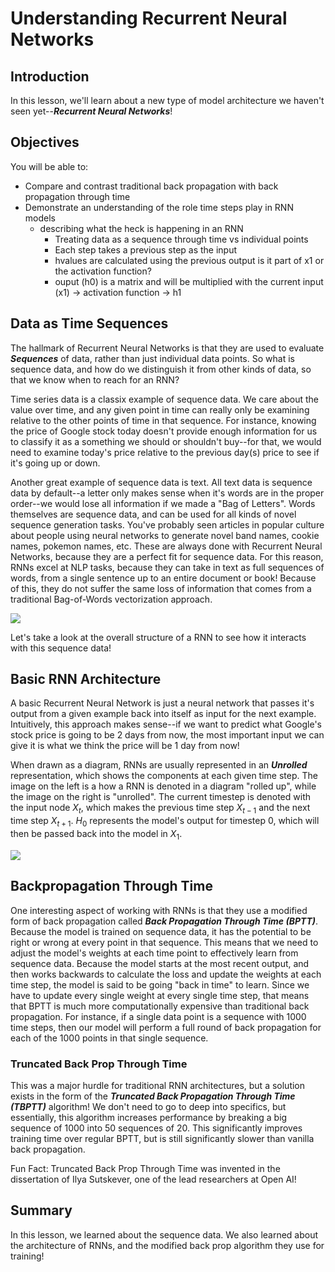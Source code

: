 
# Understanding Recurrent Neural Networks

## Introduction

In this lesson, we'll learn about a new type of model architecture we haven't seen yet--**_Recurrent Neural Networks_**!

## Objectives

You will be able to:

* Compare and contrast traditional back propagation with back propagation through time
* Demonstrate an understanding of the role time steps play in RNN models
    * describing what the heck is happening in an RNN
        * Treating data as a sequence through time vs individual points
        * Each step takes a previous step as the input
        * hvalues are calculated using the previous output is it part of x1 or the activation function?
        * ouput (h0) is a matrix and will be multiplied with the current input (x1) -> activation function -> h1

## Data as Time Sequences

The hallmark of Recurrent Neural Networks is that they are used to evaluate **_Sequences_** of data, rather than just individual data points. So what is sequence data, and how do we distinguish it from other kinds of data, so that we know when to reach for an RNN? 

Time series data is a classix example of sequence data. We care about the value over time, and any given point in time can really only be examining relative to the other points of time in  that sequence. For instance, knowing the price of Google stock today doesn't provide enough information for us to classify it as a something we should or shouldn't buy--for that, we would need to examine today's price relative to the previous day(s) price to see if it's going up or down. 

Another great example of sequence data is text. All text data is sequence data by default--a letter only makes sense when it's words are in the proper order--we would lose all information if we made a "Bag of Letters". Words themselves are sequence data, and can be used for all kinds of novel sequence generation tasks. You've probably seen articles in popular culture about people using neural networks to generate novel band names, cookie names, pokemon names, etc. These are always done with Recurrent Neural Networks, because they are a perfect fit for sequence data. For this reason, RNNs excel at NLP tasks, because they can take in text as full sequences of words, from a single sentence up to an entire document or book! Because of this, they do not suffer the same loss of information that comes from a traditional Bag-of-Words vectorization approach. 

<img src='unrolled.gif'>

Let's take a look at the overall structure of a RNN to see how it interacts with this sequence data!

## Basic RNN Architecture

A basic Recurrent Neural Network is just a neural network that passes it's output from a given example back into itself as input for the next example. Intuitively, this approach makes sense--if we want to predict what Google's stock price is going to be 2 days from now, the most important input we can give it is what we think the price will be 1 day from now!

When drawn as a diagram, RNNs are usually represented in an **_Unrolled_** representation, which shows the components at each given time step. The image on the left is a how a RNN is denoted in a diagram "rolled up", while the image on the right is "unrolled". The current timestep is denoted with the input node $X_t$, which makes the previous time step $X_{t-1}$ and the next time step $X_{t+1}$.  $H_0$ represents the model's output for timestep 0, which will then be passed back into the model in $X_1$. 

<img src='RNN-unrolled.png'>



## Backpropagation Through Time

One interesting aspect of working with RNNs is that they use a modified form of back propagation called **_Back Propagation Through Time (BPTT)_**. Because the model is trained on sequence data, it has the potential to be right or wrong at every point in that sequence. This means that we need to adjust the model's weights at each time point to effectively learn from sequence data. Because the model starts at the most recent output, and then works backwards to calculate the loss and update the weights at each time step, the model is said to be going "back in time" to learn.  Since we have to update every single weight at every single time step, that means that BPTT is much more computationally expensive than traditional back propagation. For instance, if a single data point is a sequence with 1000 time steps, then our model will perform a full round of back propagation for each of the 1000 points in that single sequence. 

### Truncated Back Prop Through Time

This was a major hurdle for traditional RNN architectures, but a solution exists in the form of the **_Truncated Back Propagation Through Time (TBPTT)_** algorithm! We don't need to go to deep into specifics, but essentially, this algorithm increases performance by breaking a big sequence of 1000 into 50 sequences of 20. This significantly improves training time over regular BPTT, but is still significantly slower than vanilla back propagation. 

Fun Fact: Truncated Back Prop Through Time was invented in the dissertation of Ilya Sutskever, one of the lead researchers at Open AI!



## Summary

In this lesson, we learned about the sequence data. We also learned about the architecture of RNNs, and the modified back prop algorithm they use for training!
